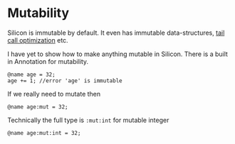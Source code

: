 # Mutability

Silicon is immutable by default. It even has immutable data-structures, [tail call optimization]() etc.

I have yet to show how to make anything mutable in Silicon. There is a built in Annotation for mutability.

    @name age = 32;
    age += 1; //error 'age' is immutable

If we really need to mutate then

    @name age:mut = 32;

Technically the full type is `:mut:int` for mutable integer

    @name age:mut:int = 32;
